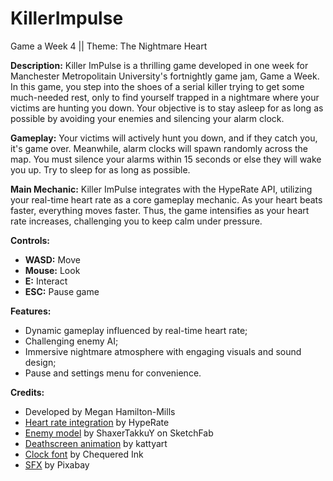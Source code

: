 # KillerImpulse
Game a Week 4 || Theme: The Nightmare Heart

**Description:**
Killer ImPulse is a thrilling game developed in one week for Manchester Metropolitain University's fortnightly game jam, Game a Week. In this game, you step into the shoes of a serial killer trying to get some much-needed rest, only to find yourself trapped in a nightmare where your victims are hunting you down. Your objective is to stay asleep for as long as possible by avoiding your enemies and silencing your alarm clock.

**Gameplay:**
Your victims will actively hunt you down, and if they catch you, it's game over. Meanwhile, alarm clocks will spawn randomly across the map. You must silence your alarms within 15 seconds or else they will wake you up. Try to sleep for as long as possible.

**Main Mechanic:**
Killer ImPulse integrates with the HypeRate API, utilizing your real-time heart rate as a core gameplay mechanic. As your heart beats faster, everything moves faster. Thus, the game intensifies as your heart rate increases, challenging you to keep calm under pressure.

**Controls:**
- **WASD:** Move
- **Mouse:** Look
- **E:** Interact
- **ESC:** Pause game

**Features:**
- Dynamic gameplay influenced by real-time heart rate;
- Challenging enemy AI;
- Immersive nightmare atmosphere with engaging visuals and sound design;
- Pause and settings menu for convenience.

**Credits:**
- Developed by Megan Hamilton-Mills
- <a href="https://www.hyperate.io/api">Heart rate integration</a> by HypeRate
- <a href="https://sketchfab.com/3d-models/skinlessman-otherworld-entity-106c0b9ee94a48eb942b2c937b8751f6">Enemy model</a> by ShaxerTakkuY on SketchFab
- <a href="https://www.vecteezy.com/video/37331696-close-up-video-of-bloodshot-red-blood-eye-of-male-affected-by-conjunctivitis-or-after-allergy-man-with-viral-blepharitis-conjunctivitis-adenoviruses">Deathscreen animation</a> by kattyart
- <a href="https://www.fontspace.com/digital-display-font-f31011">Clock font</a> by Chequered Ink
- <a href ="https://pixabay.com/sound-effects/">SFX</a> by Pixabay
